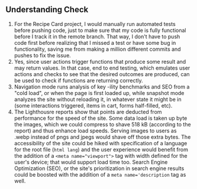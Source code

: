 ## Understanding Check

1. For the Recipe Card project, I would manually run automated tests before pushing code, just to make sure that my code is fully functional before I track it in the remote branch. That way, I don't have to push code first before realizing that I missed a test or have some bug in functionality, saving me from making a million different commits and pushes to fix the issue.
2. Yes, since user actions trigger functions that produce some result and may return values. In that case, end to end testing, which emulates user actions and checks to see that the desired outcomes are produced, can be used to check if functions are returning correctly.
3. Navigation mode runs analysis of key -ility benchmarks and SEO from a "cold load", or when the page is first loaded up, while snapshot mode analyzes the site without reloading it, in whatever state it might be in (some interactions triggered, items in cart, forms half-filled, etc).
4. The Lighthousre reports show that points are deducted from performance for the speed of the site. Some data load is taken up byte the images, which we could compress to shave 518 kB (according to the report) and thus enhance load speeds. Serving images to users as .webp instead of pngs and jpegs would shave off those extra bytes. The accessibility of the site could be hiked with specification of a language for the root file (`html lang`) and the user experience would benefit from the addition of a `<meta name="viewport">` tag with width defined for the user's device; that would support load time too. Search Engine Optimization (SEO), or the site's prioritization in search engine results could be boosted with the addition of a `meta name='description` tag as well.
